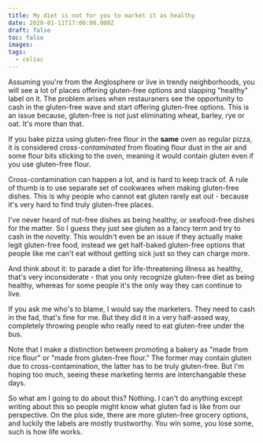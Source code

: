 ```yaml
---
title: My diet is not for you to market it as healthy
date: 2020-01-11T17:00:00.000Z
draft: false
toc: false
images:
tags:
  - celiac
---
```


Assuming you're from the Anglosphere or live in trendy neighborhoods, you will see a lot of places offering gluten-free options and slapping "healthy" label on it. The problem arises when restauraners see the opportunity to cash in the gluten-free wave and start offering gluten-free options. This is an issue because, gluten-free is not just eliminating wheat, barley, rye or oat. It's more than that.

If you bake pizza using gluten-free flour in the **same** oven as regular pizza, it is considered *cross-contaminated* from floating flour dust in the air and some flour bits sticking to the oven, meaning it would contain gluten even if you use gluten-free flour.

Cross-contamination can happen a lot, and is hard to keep track of. A rule of thumb is to use separate set of cookwares when making gluten-free dishes. This is why people who cannot eat gluten rarely eat out - because it's very hard to find truly gluten-free places.

I've never heard of nut-free dishes as being healthy, or seafood-free dishes for the matter. So I guess they just see gluten as a fancy term and try to cash in the novelty. This wouldn't even be an issue if they actually make legit gluten-free food, instead we get half-baked gluten-free options that people like me can't eat without getting sick just so they can charge more.

And think about it: to parade a diet for life-threatening illness as healthy, that's very inconsiderate - that you only recognize gluten-free diet as being healthy, whereas for some people it's the only way they can continue to live.

If you ask me who's to blame, I would say the marketers. They need to cash in the fad, that's fine for me. But they did it in a very half-assed way, completely throwing people who really need to eat gluten-free under the bus.

Note that I make a distinction between promoting a bakery as "made from rice flour" or "made from gluten-free flour." The former may contain gluten due to cross-contamination, the latter has to be truly gluten-free. But I'm hoping too much, seeing these marketing terms are interchangable these days.

So what am I going to do about this? Nothing. I can't do anything except writing about this so people might know what gluten fad is like from our perspective. On the plus side, there are more gluten-free grocery options, and luckily the labels are mostly trustworthy. You win some, you lose some, such is how life works.
